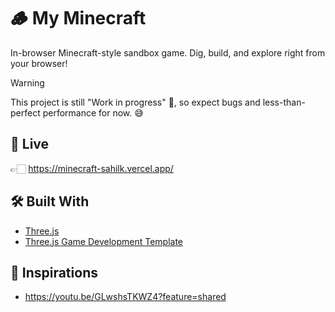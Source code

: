 # 🪵 My Minecraft

In-browser Minecraft-style sandbox game. Dig, build, and explore right from your browser!

> [!WARNING]  
> This project is still "Work in progress" 🚧, so expect bugs and less-than-perfect performance for now. 😅

## 🚀 Live

👉🏻 https://minecraft-sahilk.vercel.app/

## 🛠 Built With

- [Three.js](https://github.com/mrdoob/three.js)
- [Three.js Game Development Template](https://github.com/SahilK-027/threejs-gamedev-template)

## 🤩 Inspirations

- https://youtu.be/GLwshsTKWZ4?feature=shared
